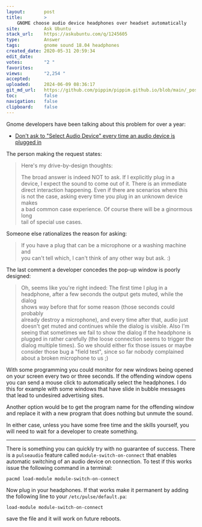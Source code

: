 ```yaml
---
layout:       post
title:        >
    GNOME choose audio device headphones over headset automatically
site:         Ask Ubuntu
stack_url:    https://askubuntu.com/q/1245605
type:         Answer
tags:         gnome sound 18.04 headphones
created_date: 2020-05-31 20:59:34
edit_date:    
votes:        "2 "
favorites:    
views:        "2,254 "
accepted:     
uploaded:     2024-06-09 08:36:17
git_md_url:   https://github.com/pippim/pippim.github.io/blob/main/_posts/2020/2020-05-31-GNOME-choose-audio-device-headphones-over-headset-automatically.md
toc:          false
navigation:   false
clipboard:    false
---
```


Gnome developers have been talking about this problem for over a year:

- [Don't ask to "Select Audio Device" every time an audio device is plugged in](https://gitlab.gnome.org/GNOME/gnome-settings-daemon/-/issues/96)

The person making the request states:

> Here's my drive-by-design thoughts:  
>   
> The broad answer is indeed NOT to ask. If I explicitly plug in a  
> device, I expect the sound to come out of it. There is an immediate  
> direct interaction happening. Even if there are scenarios where this  
> is not the case, asking every time you plug in an unknown device makes  
> a bad common case experience. Of course there will be a ginormous long  
> tail of special use cases.  

Someone else rationalizes the reason for asking:

> If you have a plug that can be a microphone or a washing machine and  
> you can't tell which, I can't think of any other way but ask. :)  

The last comment a developer concedes the pop-up window is poorly designed:

> Oh, seems like you're right indeed: The first time I plug in a  
> headphone, after a few seconds the output gets muted, while the dialog  
> shows way before that for some reason (those seconds could probably  
> already destroy a microphone), and every time after that, audio just  
> doesn't get muted and continues while the dialog is visible. Also I'm  
> seeing that sometimes we fail to show the dialog if the headphone is  
> plugged in rather carefully (the loose connection seems to trigger the  
> dialog multiple times). So we should either fix those issues or maybe  
> consider those bug a "field test", since so far nobody complained  
> about a broken microphone to us ;)  

With some programming you could monitor for new windows being opened on your screen every two or three seconds. If the offending window opens you can send a mouse click to automatically select the headphones. I do this for example with some windows that have slide in bubble messages that lead to undesired advertising sites.

Another option would be to get the program name for the offending window and replace it with a new program that does nothing but unmute the sound.

In either case, unless you have some free time and the skills yourself, you will need to wait for a developer to create something.

----------

There is something you can quickly try with no guarantee of success. There is a `pulseaudio` feature called `module-switch-on-connect` that enables automatic switching of an audio device on connection. To test if this works issue the following command in a terminal:

``` 
pacmd load-module module-switch-on-connect
```

Now plug in your headphones. If that works make it permanent by adding the following line to your `/etc/pulse/default.pa`:

``` 
load-module module-switch-on-connect
```

save the file and it will work on future reboots.
